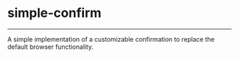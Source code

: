 # simple-confirm

-----------

A simple implementation of a customizable confirmation to replace the default browser functionality.